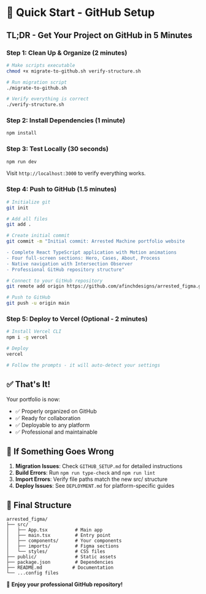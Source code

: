 # 🚀 Quick Start - GitHub Setup

## TL;DR - Get Your Project on GitHub in 5 Minutes

### **Step 1: Clean Up & Organize** (2 minutes)
```bash
# Make scripts executable
chmod +x migrate-to-github.sh verify-structure.sh

# Run migration script
./migrate-to-github.sh

# Verify everything is correct
./verify-structure.sh
```

### **Step 2: Install Dependencies** (1 minute)
```bash
npm install
```

### **Step 3: Test Locally** (30 seconds)
```bash
npm run dev
```
Visit `http://localhost:3000` to verify everything works.

### **Step 4: Push to GitHub** (1.5 minutes)
```bash
# Initialize git
git init

# Add all files
git add .

# Create initial commit
git commit -m "Initial commit: Arrested Machine portfolio website

- Complete React TypeScript application with Motion animations
- Four full-screen sections: Hero, Cases, About, Process  
- Native navigation with Intersection Observer
- Professional GitHub repository structure"

# Connect to your GitHub repository
git remote add origin https://github.com/afinchdesigns/arrested_figma.git

# Push to GitHub
git push -u origin main
```

### **Step 5: Deploy to Vercel** (Optional - 2 minutes)
```bash
# Install Vercel CLI
npm i -g vercel

# Deploy
vercel

# Follow the prompts - it will auto-detect your settings
```

## ✅ **That's It!**

Your portfolio is now:
- ✅ Properly organized on GitHub
- ✅ Ready for collaboration
- ✅ Deployable to any platform
- ✅ Professional and maintainable

## 🔧 **If Something Goes Wrong**

1. **Migration Issues**: Check `GITHUB_SETUP.md` for detailed instructions
2. **Build Errors**: Run `npm run type-check` and `npm run lint`
3. **Import Errors**: Verify file paths match the new src/ structure
4. **Deploy Issues**: See `DEPLOYMENT.md` for platform-specific guides

## 📁 **Final Structure**
```
arrested_figma/
├── src/
│   ├── App.tsx          # Main app
│   ├── main.tsx         # Entry point
│   ├── components/      # Your components
│   ├── imports/         # Figma sections
│   └── styles/          # CSS files
├── public/              # Static assets
├── package.json         # Dependencies
├── README.md           # Documentation
└── ...config files
```

🎉 **Enjoy your professional GitHub repository!**